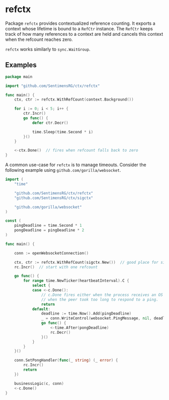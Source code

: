 # refctx

Package `refctx` provides contextualized reference counting. It exports a context
whose lifetime is bound to a `RefCtr` instance.  The `RefCtr` keeps track of how
many references to a context are held and cancels this context when the refcount
reaches zero.

`refctx` works similarly to `sync.WaitGroup`.

## Examples

```go
package main

import "github.com/SentimensRG/ctx/refctx"

func main() {
    ctx, ctr := refctx.WithRefCount(context.Background())

    for i := 0; i < 5; i++ {
        ctr.Incr()
        go func() {
            defer ctr.Decr()

            time.Sleep(time.Second * i)
        }()
    }

    <-ctx.Done()  // fires when refcount falls back to zero
}

```

A common use-case for `refctx` is to manage timeouts.  Consider the following
example using `github.com/gorilla/websocket`.

```go
import (
    "time"

    "github.com/SentimensRG/ctx/refctx"
    "github.com/SentimensRG/ctx/sigctx"

    "github.com/gorilla/websocket"
)

const (
    pingDeadline = time.Second * 1
    pongDeadline = pingDeadline * 2
)

func main() {

    conn := openWebsocketConnection()

    ctx, ctr := refctx.WithRefCount(sigctx.New())  // good place for sigctx
    rc.Incr()  // start with one refcount

    go func() {
        for range time.NewTicker(heartbeatInterval).C {
            select {
            case <-c.Done():
                // c.Done fires either when the process receives an OS signal, or
                // when the peer took too long to respond to a ping.
                return
            default:
                deadline := time.Now().Add(pingDeadline)
                _ = conn.WriteControl(websocket.PingMessage, nil, deadline)
                go func() {
                    <-time.After(pongDeadline)
                    rc.Decr()
                }()
            }
        }
    }()

    conn.SetPongHandler(func(_ string) (_ error) {
        rc.Incr()
        return
    })

    businessLogic(c, conn)
    <-c.Done()
}
```
